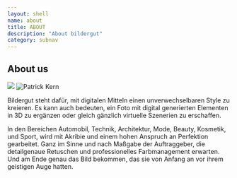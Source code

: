 ```yaml
---
layout: shell
name: about
title: ABOUT
description: "About bildergut"
category: subnav
---
```


<section id="about">
<div class="container">

<h1>About us</h1>

<img src="http://www.bildergut.com/resolveuid/9667b11d-de99-4d15-b413-1d4b4d91b7d6">

<img src="http://www.bildergut.com/about/Patrick_Portrait.jpg" alt="Patrick Kern " title="Patrick Kern ">

<p>Bildergut steht dafür, mit digitalen Mitteln einen unverwechselbaren Style zu kreieren. Es kann auch bedeuten, ein Foto mit digital generierten Elementen
in 3D zu ergänzen oder gleich gänzlich virtuelle Szenerien zu erschaffen.</p>

<p>In den Bereichen Automobil, Technik, Architektur, Mode, Beauty, Kosmetik, und Sport, wird mit Akribie und einem hohen Anspruch an Perfektion gearbeitet.
Ganz im Sinne und nach Maßgabe der Auftraggeber, die detailgenaue Retuschen und professionelles Farbmanagement erwarten. Und am Ende genau das
Bild bekommen, das sie von Anfang an vor ihrem geistigen Auge hatten.</p>

</div>
</section>

